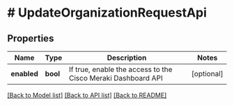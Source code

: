 # # UpdateOrganizationRequestApi

## Properties

Name | Type | Description | Notes
------------ | ------------- | ------------- | -------------
**enabled** | **bool** | If true, enable the access to the Cisco Meraki Dashboard API | [optional]

[[Back to Model list]](../../README.md#models) [[Back to API list]](../../README.md#endpoints) [[Back to README]](../../README.md)
